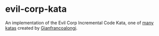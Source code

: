 # evil-corp-kata

An implementation of the Evil Corp Incremental Code Kata, one of [many katas](https://github.com/Gianfrancoalongi/incremental_katas) created by [Gianfrancoalongi](https://github.com/Gianfrancoalongi).
